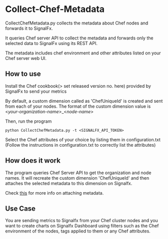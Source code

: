 # Collect-Chef-Metadata

CollectChefMetadata.py collects the metadata about Chef nodes and forwards it
to SignalFx.

It queries Chef server API to collect the metadata and forwards only the
selected data to SignalFx using its REST API.

The metadata includes chef environment and other attributes listed on your
Chef server web UI.

## How to use

Install the Chef cookbook(> set released version no. here) provided by
SignalFx to send your metrics

By default, a custom dimension called as 'ChefUniqueId' is created and sent
from each of your nodes. The format of the custom dimension value is
<*your-organization-name*>_<*node-name*>

Then, run the program

```shell
python CollectChefMetadata.py -t <SIGNALFX_API_TOKEN>
```

Select the Chef attributes of your choice by listing them in configuration.txt
(Follow the instructions in configuration.txt to correctly list the attributes)

## How does it work

The program queries Chef Server API to get the organization and node names.
It will recreate the custom dimension 'ChefUniqueId' and then attaches the
selected metadata to this dimension on Signalfx.

Check [this](https://support.signalfx.com/hc/en-us/articles/201270489-Use-the-SignalFx-REST-API#metadata)
for more info on attaching metadata.

## Use Case

You are sending metrics to Signalfx from your Chef cluster nodes
and you want to create charts on Signalfx Dashboard using filters such as
the Chef environment of the nodes, tags applied to them or any Chef attributes.